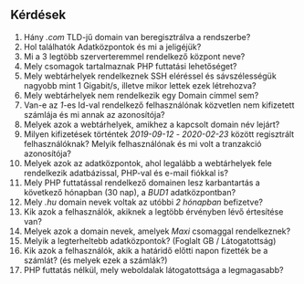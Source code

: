 ## Kérdések

1. Hány _.com_ TLD-jű domain van beregisztrálva a rendszerbe?
2. Hol találhatók Adatközpontok és mi a jeligéjük?
3. Mi a 3 legtöbb szerverteremmel rendelkező központ neve?
4. Mely csomagok tartalmaznak PHP futtatási lehetőséget?
5. Mely webtárhelyek rendelkeznek SSH eléréssel és sávszélességük nagyobb mint 1 Gigabit/s, illetve mikor lettek ezek létrehozva?
6. Mely webtárhelyek nem rendelkezik egy Domain címmel sem?
7. Van-e az _1_-es Id-val rendelkező felhasználónak közvetlen nem kifizetett számlája és mi annak az azonosítója?
8. Melyek azok a webtárhelyek, amikhez a kapcsolt domain név lejárt?
9. Milyen kifizetések történtek _2019-09-12_ - _2020-02-23_ között regisztrált felhasználóknak? Melyik felhasználónak és mi volt a tranzakció azonosítója?
10. Melyek azok az adatközpontok, ahol legalább a webtárhelyek fele rendelkezik adatbázissal, PHP-val és e-mail fiókkal is?
11. Mely PHP futtatással rendelkező domainen lesz karbantartás a következő hónapban (30 nap), a _BUD1_ adatközpontban?
12. Mely _.hu_ domain nevek voltak az utóbbi _2 hónapban_ befizetve?
13. Kik azok a felhasználók, akiknek a legtöbb érvényben lévő értesítése van?
14. Melyek azok a domain nevek, amelyek _Maxi_ csomaggal rendelkeznek?
15. Melyik a legterheltebb adatközpontok? (Foglalt GB / Látogatottság)
16. Kik azok a felhasználók, akik a határidő előtti napon fizették be a számlát? (és melyek ezek a számlák?)
17. PHP futtatás nélkül, mely weboldalak látogatottsága a legmagasabb?

<div class="page-break"></div>
